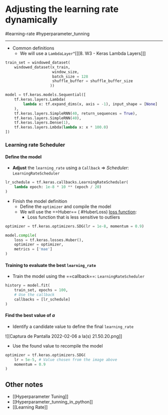 ---
---

# Adjusting the learning rate dynamically

#learning-rate 
#hyperparameter_tunning 

***
- Common definitions
	- We will use a `LambdaLayer`^[[[8. W3 - Keras Lambda Layers]]]
	
```python
train_set = windowed_dataset(
	windowed_dataset(x_train, 
					 window_size, 
					 batch_size = 128
					 shuffle_buffer = shuffle_buffer_size
					))

model = tf.keras.models.Sequential([
	tf.keras.layers.Lambda(
		lambda x: tf.expand_dims(x, axis = -1), input_shape = [None]	
	),
	tf.keras.layers.SimpleRNN(40, return_sequences = True),
	tf.keras.layers.SimpleRNN(40),
	tf.keras.layers.Dense(1),
	tf.keras.layers.Lmbda(lambda x: x * 100.0)
])

```

### Learning rate Scheduler

#### Define the model
- **Adjust** the `learning_rate` using a `Callback` => *Scheduler*: `LearningRateScheduler`

```python
lr_schedule = tf.keras.callbacks.LearningRateScheduler(
	lambda epoch: 1e-8 * 10 ** (epoch / 20)
)
```

- Finish the model definition
	- Define the `optimizer` and compile the model
	- We will use the ==Huber== ( #HuberLoss) [loss function](https://en.wikipedia.org/wiki/Huber_loss):
		- Loss function that is less sensitive to outliers

```python
optimizer = tf.keras.optimizers.SDG(lr = 1e-8, momentum = 0.9)

model.compile(
	loss = tf.keras.losses.Huber(),
	optimizer = optimizer,
	metrics = ['mae']
)
```

#### Training to evaluate the best `learning_rate`
- Train the model using the ==callback==: `LearningRateScheduler`

```python
history = model.fit(
	train_set, epochs = 100,
	# Use the callback
	callbacks = [lr_schedule]
)
```

#### Find the best value of $a$
- Identify a candidate value to define the final `learning_rate`

![[Captura de Pantalla 2022-02-06 a la(s) 21.50.20.png]]

- Use the found value to recompile the model

```python
optimizer = tf.keras.optimizers.SDG(
	lr = 5e-5, # Value chosen from the image above
	momentum = 0.9
)
```


## Other notes
- [[Hyperparameter Tuning]]
- [[Hyperparameter_tunning_in_python]]
- [[Learning Rate]]
